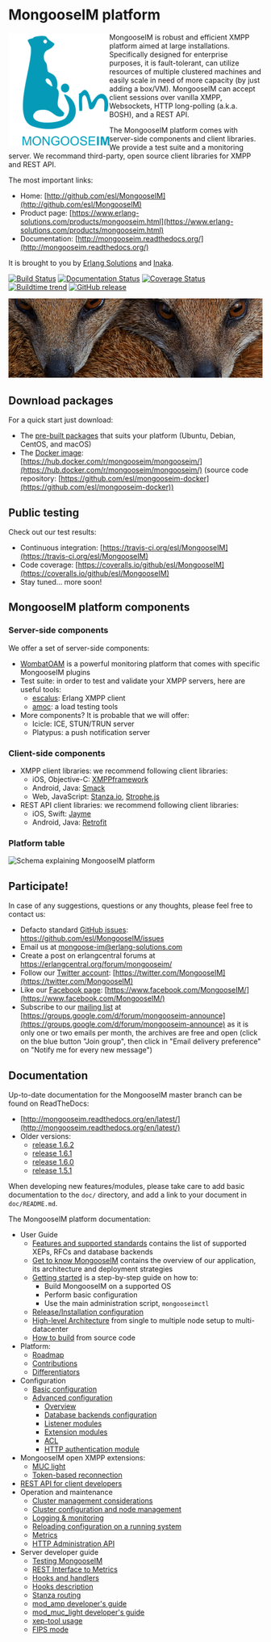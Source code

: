 # MongooseIM platform

<img align="left" src="/doc/MongooseIM_logo.png" alt="MongooseIM platform's logo" />

MongooseIM is robust and efficient XMPP platform aimed at large installations. Specifically designed for enterprise purposes, it is fault-tolerant, can utilize resources of multiple clustered machines and easily scale in need of more capacity (by just adding a box/VM). MongooseIM can accept client sessions over vanilla XMPP, Websockets, HTTP long-polling (a.k.a. BOSH), and a REST API.

The MongooseIM platform comes with server-side components and client libraries. We provide a test suite and a monitoring server. We recommand third-party, open source client libraries for XMPP and REST API.

The most important links: 

* Home: [http://github.com/esl/MongooseIM](http://github.com/esl/MongooseIM)
* Product page: [https://www.erlang-solutions.com/products/mongooseim.html](https://www.erlang-solutions.com/products/mongooseim.html)
* Documentation: [http://mongooseim.readthedocs.org/](http://mongooseim.readthedocs.org/)

It is brought to you by [Erlang Solutions](https://www.erlang-solutions.com/) and [Inaka](http://inaka.net/).

[![Build Status](https://travis-ci.org/esl/MongooseIM.svg?branch=master)](https://travis-ci.org/esl/MongooseIM) [![Documentation Status](https://readthedocs.org/projects/mongooseim/badge/?version=latest)](http://mongooseim.readthedocs.org/en/latest/?badge=latest) [![Coverage Status](https://img.shields.io/coveralls/esl/MongooseIM.svg)](https://coveralls.io/r/esl/MongooseIM?branch=master) [![Buildtime trend](https://buildtimetrend.herokuapp.com/badge/esl/MongooseIM/latest)](https://buildtimetrend.herokuapp.com/dashboard/esl/MongooseIM/) [![GitHub release](https://img.shields.io/github/release/esl/MongooseIM.svg)](https://github.com/esl/MongooseIM/releases)

<img src="/doc/mongoose_top_banner_800.jpeg" alt="MongooseIM platform's mongooses faces" />

## Download packages

For a quick start just download:

* The [pre-built packages](https://www.erlang-solutions.com/resources/download.html)
that suits your platform (Ubuntu, Debian, CentOS, and macOS)
* The [Docker image](https://hub.docker.com/r/mongooseim/mongooseim/): [https://hub.docker.com/r/mongooseim/mongooseim/](https://hub.docker.com/r/mongooseim/mongooseim/) (source code repository: [https://github.com/esl/mongooseim-docker](https://github.com/esl/mongooseim-docker))

## Public testing

Check out our test results:

* Continuous integration: [https://travis-ci.org/esl/MongooseIM](https://travis-ci.org/esl/MongooseIM)
* Code coverage: [https://coveralls.io/github/esl/MongooseIM](https://coveralls.io/github/esl/MongooseIM)
* Stay tuned... more soon!

## MongooseIM platform components

### Server-side components

We offer a set of server-side components:

* [WombatOAM]() is a powerful monitoring platform that comes with specific MongooseIM plugins
* Test suite: in order to test and validate your XMPP servers, here are useful tools:
    * [escalus](https://github.com/esl/escalus): Erlang XMPP client
    * [amoc](https://github.com/esl/amoc): a load testing tools
* More components? It is probable that we will offer:
    * Icicle: ICE, STUN/TRUN server
    * Platypus: a push notification server

### Client-side components

* XMPP client libraries: we recommend following client libraries:
    * iOS, Objective-C: [XMPPframework](https://github.com/robbiehanson/XMPPFramework)
    * Android, Java: [Smack](https://github.com/igniterealtime/Smack)
    * Web, JavaScript: [Stanza.io](https://github.com/otalk/stanza.io), [Strophe.js](https://github.com/strophe/strophejs)
* REST API client libraries: we recommend following client libraries:
    * iOS, Swift: [Jayme](https://github.com/inaka/Jayme)
    * Android, Java: [Retrofit](https://github.com/square/retrofit)

### Platform table

<img src="/doc/MongooseIM_platform.jpeg" alt="Schema explaining MongooseIM platform" />

## Participate!

In case of any suggestions, questions or any thoughts, please feel free to contact us:

* Defacto standard [GitHub issues](https://github.com/esl/MongooseIM/issues): https://github.com/esl/MongooseIM/issues
* Email us at <a href='mailto:mongoose-im@erlang-solutions.com'>mongoose-im@erlang-solutions.com</a>
* Create a post on erlangcentral forums at <a href='https://erlangcentral.org/forum/mongooseim/'>https://erlangcentral.org/forum/mongooseim/</a>
* Follow our [Twitter account](https://twitter.com/MongooseIM): [https://twitter.com/MongooseIM](https://twitter.com/MongooseIM)
* Like our [Facebook page](https://www.facebook.com/MongooseIM/): [https://www.facebook.com/MongooseIM/](https://www.facebook.com/MongooseIM/)
* Subscribe to our [mailing list](https://groups.google.com/d/forum/mongooseim-announce) at [https://groups.google.com/d/forum/mongooseim-announce](https://groups.google.com/d/forum/mongooseim-announce) as it is only one or two emails per month, the archives are free and open (click on the blue button "Join group", then click in "Email delivery preference" on "Notify me for every new message")

## Documentation

Up-to-date documentation for the MongooseIM master branch can be found on ReadTheDocs:

* [http://mongooseim.readthedocs.org/en/latest/](http://mongooseim.readthedocs.org/en/latest/)
* Older versions:
    * [release 1.6.2](http://mongooseim.readthedocs.org/en/1.6.2/)
    * [release 1.6.1](http://mongooseim.readthedocs.org/en/1.6.1/)
    * [release 1.6.0](http://mongooseim.readthedocs.org/en/1.6.0/)
    * [release 1.5.1](http://mongooseim.readthedocs.org/en/1.5.1/)

When developing new features/modules, please take care to add basic documentation
to the `doc/` directory, and add a link to your document in `doc/README.md`.

The MongooseIM platform documentation:

* User Guide
    * [Features and supported standards](user-guide/Features-and-supported-standards.md) contains the list of supported XEPs, RFCs and database backends
    * [Get to know MongooseIM](user-guide/Get-to-know-MongooseIM.md) contains the overview of our application, its architecture and deployment strategies
    * [Getting started](user-guide/Getting-started.md) is a step-by-step guide on how to:
        * Build MongooseIM on a supported OS
        * Perform basic configuration
        * Use the main administration script, `mongooseimctl`
    * [Release/Installation configuration](user-guide/release_config.md)
    * [High-level Architecture](user-guide/MongooseIM-High-level-Architecture.md) from single to multiple node setup to multi-datacenter
    * [How to build](user-guide/How-to-build.md) from source code
* Platform:
    * [Roadmap](Roadmap.md)
    * [Contributions](Contributions.md)
    * [Differentiators](Differentiators.md)
* Configuration
    * [Basic configuration](Basic-configuration.md)
    * [Advanced configuration](Advanced-configuration.md)
        * [Overview](Advanced-configuration.md)
        * [Database backends configuration](advanced-configuration/database-backends-configuration.md)
        * [Listener modules](advanced-configuration/Listener-modules.md)
        * [Extension modules](advanced-configuration/Modules.md)
        * [ACL](advanced-configuration/acl.md)
        * [HTTP authentication module](advanced-configuration/HTTP-authentication-module.md)
* MongooseIM open XMPP extensions:
    * [MUC light](open-extensions/muc_light.md)
    * [Token-based reconnection](open-extensions/token-reconnection.md)
* [REST API for client developers](REST-API.md)
* Operation and maintenance
    * [Cluster management considerations](operation-and-maintenance/Cluster-management-considerations.md)
    * [Cluster configuration and node management](operation-and-maintenance/Cluster-configuration-and-node-management.md)
    * [Logging & monitoring](operation-and-maintenance/Logging-&-monitoring.md)
    * [Reloading configuration on a running system](operation-and-maintenance/Reloading-configuration-on-a-running-system.md)
    * [Metrics](operation-and-maintenance/Mongoose-metrics.md)
    * [HTTP Administration API](http-api/http-administration-api-documentation.md)
* Server developer guide
    * [Testing MongooseIM](developers-guide/Testing-MongooseIM.md)
    * [REST Interface to Metrics](developers-guide/REST-interface-to-metrics.md)
    * [Hooks and handlers](developers-guide/Hooks-and-handlers.md)
    * [Hooks description](developers-guide/hooks_description.md)
    * [Stanza routing](developers-guide/message_routing.md)
    * [mod_amp developer's guide](developers-guide/mod_amp_developers_guide.md)
    * [mod_muc_light developer's guide](developers-guide/mod_muc_light_developers_guide.md)
    * [xep-tool usage](developers-guide/xep_tool.md)
    * [FIPS mode](developers-guide/OpenSSL-and-FIPS.md)
